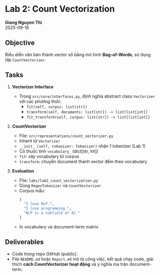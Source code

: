 # Lab 2: Count Vectorization
**Giang Nguyen Thi**  
2025-09-16  

## Objective
Biểu diễn văn bản thành vector số bằng mô hình **Bag-of-Words**, sử dụng lớp `CountVectorizer`.  

## Tasks
1. **Vectorizer Interface**  
   - Trong `src/core/interfaces.py`, định nghĩa abstract class `Vectorizer` với các phương thức:
     - `fit(self, corpus: list[str])`
     - `transform(self, documents: list[str]) -> list[list[int]]`
     - `fit_transform(self, corpus: list[str]) -> list[list[int]]`

2. **CountVectorizer**  
   - File: `src/representations/count_vectorizer.py`  
   - Inherit từ `Vectorizer`  
   - `__init__(self, tokenizer: Tokenizer)` nhận 1 tokenizer (Lab 1)  
   - Có thuộc tính `vocabulary_` (dict[str, int])  
   - `fit`: xây vocabulary từ corpus  
   - `transform`: chuyển document thành vector đếm theo vocabulary  

3. **Evaluation**  
   - File: `labs/lab2_count_vectorization.py`  
   - Dùng `RegexTokenizer` và `CountVectorizer`  
   - Corpus mẫu:
     ```python
     [
       "I love NLP.",
       "I love programming.",
       "NLP is a subfield of AI."
     ]
     ```
   - In vocabulary và document-term matrix  

## Deliverables
- Code trong repo GitHub (public).  
- File `README.md` hoặc `Report.md` mô tả công việc, kết quả chạy code, giải thích **cách CountVectorizer hoạt động** và ý nghĩa ma trận document-term.  
